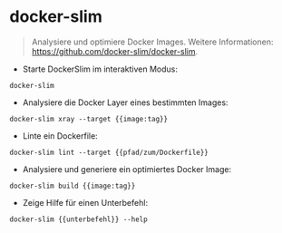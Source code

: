 # docker-slim

> Analysiere und optimiere Docker Images.
> Weitere Informationen: <https://github.com/docker-slim/docker-slim>.

- Starte DockerSlim im interaktiven Modus:

`docker-slim`

- Analysiere die Docker Layer eines bestimmten Images:

`docker-slim xray --target {{image:tag}}`

- Linte ein Dockerfile:

`docker-slim lint --target {{pfad/zum/Dockerfile}}`

- Analysiere und generiere ein optimiertes Docker Image:

`docker-slim build {{image:tag}}`

- Zeige Hilfe für einen Unterbefehl:

`docker-slim {{unterbefehl}} --help`
